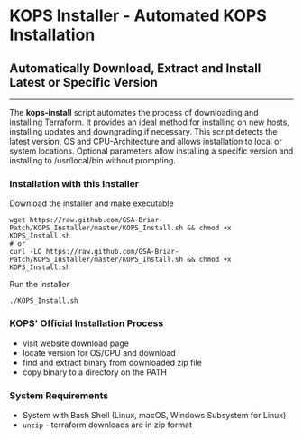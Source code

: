 # KOPS Installer - Automated KOPS Installation

## Automatically Download, Extract and Install Latest or Specific Version

---

The **kops-install** script automates the process of downloading and installing Terraform.  It provides an ideal method for installing on new hosts, installing updates and downgrading if necessary.  This script detects the latest version, OS and CPU-Architecture and allows installation to local or system locations.  Optional parameters allow installing a specific version and installing to /usr/local/bin without prompting.


### Installation with this Installer

Download the installer and make executable

``` shell
wget https://raw.github.com/GSA-Briar-Patch/KOPS_Installer/master/KOPS_Install.sh && chmod +x KOPS_Install.sh
# or 
curl -LO https://raw.github.com/GSA-Briar-Patch/KOPS_Installer/master/KOPS_Install.sh && chmod +x KOPS_Install.sh

```

Run the installer

``` shell
./KOPS_Install.sh
```

### KOPS' Official Installation Process

- visit website download page
- locate version for OS/CPU and download
- find and extract binary from downloaded zip file
- copy binary to a directory on the PATH

### System Requirements

- System with Bash Shell (Linux, macOS, Windows Subsystem for Linux)
- `unzip` - terraform downloads are in zip format
